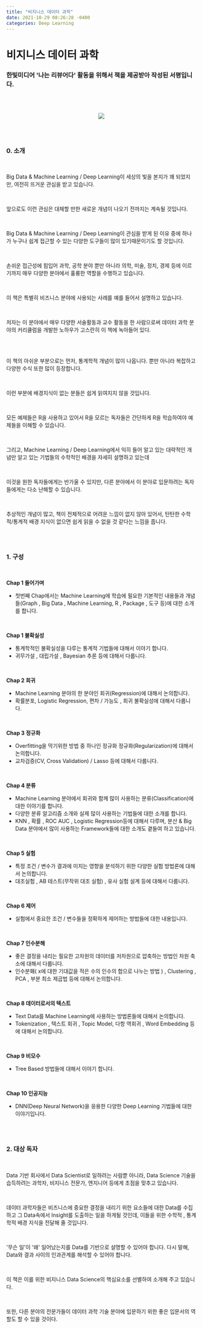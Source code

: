 ```yaml
---
title: "비지니스 데이터 과학"
date: 2021-10-29 08:26:28 -0400
categories: Deep Learning
---
```

# 비지니스 데이터 과학

### 한빛미디어 '나는 리뷰어다' 활동을 위해서 책을 제공받아 작성된 서평입니다.

<br>
<br>

<p align="center">
  <img src="/assets/Book_Review_Assets/Business_Data_Science.png">
</p>

<br>
<br>

### 0. 소개

<br>

Big Data & Machine Learning / Deep Learning이 세상의 빛을 본지가 꽤 되었지만, 여전히 뜨거운 관심을 받고 있습니다.

<br>

앞으로도 이런 관심은 대체할 만한 새로운 개념이 나오기 전까지는 계속될 것입니다.

<br>

Big Data & Machine Learning / Deep Learning이 관심을 받게 된 이유 중에 하나가 누구나 쉽게 접근할 수 있는 다양한 도구들이 많이 있기때문이기도 할 것입니다.

<br>

손쉬운 접근성에 힘입어 과학, 공학 분야 뿐만 아니라 의학, 미술, 정치, 경제 등에 이르기까지 매우 다양한 분야에서 훌륭한 역할을 수행하고 있습니다.

<br>

이 책은 특별히 비즈니스 분야에 사용되는 사례를 예를 들어서 설명하고 있습니다.

<br>

저자는 이 분야에서 매우 다양한 서술활동과 교수 활동을 한 사람으로써 데이터 과학 분야의 커리큘럼을 개발한 노하우가 고스란히 이 책에 녹아들어 있다.

<br>
<br>

이 책의 아쉬운 부분으로는 먼저, 통계학적 개념이 많이 나옵니다. 뿐만 아니라 복잡하고 다양한 수식 또한 많이 등장합니다.

<br>

이런 부분에 배경지식이 없는 분들은 쉽게 읽여지지 않을 것입니다.

<br>

모든 예제들은 R을 사용하고 있어서 R을 모르는 독자들은 간단하게 R을 학습하여야 예제들을 이해할 수 있습니다.

<br>

그리고, Machine Learning / Deep Learning에서 익히 들어 알고 있는 대략적인 개념만 알고 있는 기법들의 수학적인 배경을 자세히 설명하고 있는데 

<br>

이것을 원한 독자들에게는 반가울 수 있지만, 다른 분야에서 이 분야로 입문하려는 독자들에게는 다소 난해할 수 있습니다.

<br>

추상적인 개념이 많고, 책이 전체적으로 어려운 느낌이 없지 않아 있어서, 탄탄한 수학적/통계적 배경 지식이 없으면 쉽게 읽을 수 없을 것 같다는 느낌을 줍니다.

<br>
<br>

### 1. 구성

<br>

**Chap 1 들어가며**
 - 첫번째 Chap에서는 Machine Learning에 학습에 필요한 기본적인 내용들과 개념들(Graph , Big Data , Machine Learning, R , Package , 도구 등)에 대한 소개를 합니다.

<br>

**Chap 1 불확실성**
 - 통계학적인 불확실성을 다루는 통계적 기법들에 대해서 이야기 합니다.
 - 귀무가설 , 대립가설 , Bayesian 추론 등에 대해서 다룹니다.

<br>

**Chap 2 회귀**
 - Machine Learning 분야의 한 분야인 회귀(Regression)에 대해서 논의합니다.
 - 확률분포, Logistic Regression, 편차 / 가능도 , 회귀 불확실성에 대해서 다룹니다. 

<br>
 
**Chap 3 정규화**
 - Overfitting을 막기위한 방법 중 하나인 정규화 정규화(Regularization)에 대해서 논의합니다.
 - 교차검증(CV, Cross Validation) / Lasso 등에 대해서 다룹니다.
 
<br>
 
**Chap 4 분류**
 - Machine Learning 분야에서 회귀와 함께 많이 사용하는 분류(Classification)에 대한 이야기를 합니다.
 - 다양한 분류 알고리즘 소개와 실제 많이 사용하는 기법들에 대한 소개를 합니다.
 - KNN , 확률 , ROC AUC , Logistic Regression등에 대해서 다루며, 분산 & Big Data 분야에서 많이 사용하는 Framework들에 대한 소개도 곁들여 하고 있습니다.

<br>

**Chap 5 실험**
 - 특정 조건 / 변수가 결과에 미치는 영향을 분석하기 위한 다양한 실험 방법론에 대해서 논의합니다. 
 - 대조실험 , AB 테스트(무작위 대조 실험) , 유사 실험 설계 등에 대해서 다룹니다.

<br>

**Chap 6 제어**
 - 실험에서 중요한 조건 / 변수들을 정확하게 제어하는 방법들에 대한 내용입니다.

<br>

**Chap 7 인수분해**
 - 좋은 결정을 내리는 필요한 고차원의 데이터를 저차원으로 압축하는 방법인 차원 축소에 대해서 다룹니다.
 - 인수분홰( x에 대한 기대값을 적은 수의 인수의 합으로 나누는 방법 ) , Clustering , PCA , 부분 최소 제곱법 등에 대해서 논의합니다.

<br>

**Chap 8 데이터로서의 텍스트**
 - Text Data를 Machine Learning에 사용하는 방법론들에 대해서 논의합니다.
 - Tokenization , 텍스트 회귀 , Topic Model, 다항 역회귀 , Word Embedding 등에 대해서 논의합니다.

<br>

**Chap 9 비모수**
 - Tree Based 방법들에 대해서 이야기 합니다.

<br>

**Chap 10 인공지능**
 - DNN(Deep Neural Network)을 응용한 다양한 Deep Learning 기법들에 대한 이야기입니다.

<br>
<br>

### 2. 대상 독자

<br>

Data 기반 회사에서 Data Scientist로 일하려는 사람뿐 아니라, Data Science 기술을 습득하려는 과학자, 비지니스 전문가, 엔지니어 등에게 초점을 맞추고 있습니다.

<br>

데이터 과학자들은 비즈니스에 중요한 결정을 내리기 위한 요소들에 대한 Data를 수집하고 그 Data속에서 Insight를 도출하는 일을 하게될 것인데, 이들을 위한 수학적 , 통계학적 배경 지식을 전달해 줄 것입니다.

<br>

'무슨 일'이 '왜' 일어났는지를 Data를 기반으로 설명할 수 있어야 합니다. 다시 말해, Data와 결과 사이의 인과관계를 해석할 수 있어야 합니다.

<br>

이 책은 이를 위한 비지니스 Data Science의 핵심요소를 선별하여 소개해 주고 있습니다.

<br>

또한, 다른 분야의 전문가들이 데이터 과학 기술 분야에 입문하기 위한 좋은 입문서의 역할도 할 수 있을 것이다.

<br>
